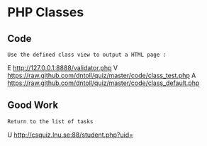# PHP Classes

## Code
	Use the defined class view to output a HTML page : 
E http://127.0.0.1:8888/validator.php
V https://raw.github.com/dntoll/quiz/master/code/class_test.php
A https://raw.github.com/dntoll/quiz/master/code/class_default.php

## Good Work
	Return to the list of tasks
U http://csquiz.lnu.se:88/student.php?uid=